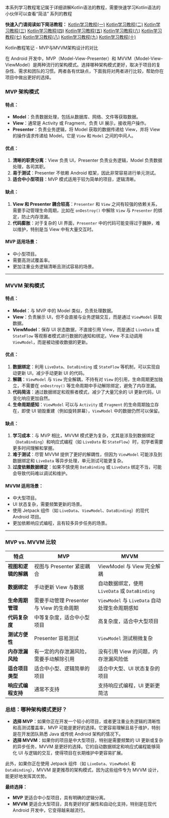    本系列学习教程笔记属于详细讲解Kotlin语法的教程，需要快速学习Kotlin语法的小伙伴可以查看“简洁” 系列的教程

**快速入门请阅读如下简洁教程：**
[Kotlin学习教程(一)](https://developer.aliyun.com/article/1618222?source=5176.11533457&userCode=ywqc0ubl)
[Kotlin学习教程(二)](https://developer.aliyun.com/article/1618225?source=5176.11533457&userCode=ywqc0ubl)
[Kotlin学习教程(三)](https://developer.aliyun.com/article/1618227?source=5176.11533457&userCode=ywqc0ubl)
[Kotlin学习教程(四)](https://developer.aliyun.com/article/1618229?source=5176.11533457&userCode=ywqc0ubl)
[Kotlin学习教程(五)](https://developer.aliyun.com/article/1618573?source=5176.11533457&userCode=ywqc0ubl)
[Kotlin学习教程(六)](https://developer.aliyun.com/article/1618575?source=5176.11533457&userCode=ywqc0ubl)
[Kotlin学习教程(七)](https://developer.aliyun.com/article/1618580?source=5176.11533457&userCode=ywqc0ubl)
[Kotlin学习教程(八)](https://developer.aliyun.com/article/1618834?source=5176.11533457&userCode=ywqc0ubl)
[Kotlin学习教程(九)](https://developer.aliyun.com/article/1618841?source=5176.11533457&userCode=ywqc0ubl)
[Kotlin学习教程(十)](https://developer.aliyun.com/article/1618844?source=5176.11533457&userCode=ywqc0ubl)

Kotlin教程笔记 - MVP与MVVM架构设计的对比



在 Android 开发中，MVP（Model-View-Presenter）和 MVVM（Model-View-ViewModel）是两种流行的架构模式。选择哪种架构模式更好，取决于项目的复杂性、需求和团队的习惯。两者各有优缺点，下面我将对两者进行比较，帮助你在项目中做出更好的选择。

### **MVP 架构模式**

#### **特点**：

- **Model**：负责数据处理，包括从数据库、网络、文件等获取数据。
- **View**：通常是 Activity 或 Fragment，负责 UI 展示，接收用户操作。
- **Presenter**：负责业务逻辑，将 Model 获取的数据传递给 View，并将 View 的操作请求传递给 Model。它是 `View` 和 `Model` 之间的中间人。

#### **优点**：

1. **清晰的职责分离**：View 负责 UI，Presenter 负责业务逻辑，Model 负责数据处理，各司其职。
2. **易于测试**：Presenter 不依赖 Android 框架，因此非常容易进行单元测试。
3. **适合中小型项目**：MVP 模式适用于较为简单的项目，逻辑清晰。

#### **缺点**：

1. **View 和 Presenter 耦合较高**：`Presenter` 和 `View` 之间有较强的依赖关系，需要手动管理生命周期，比如在 `onDestroy()` 中解除 `View` 与 `Presenter` 的绑定，防止内存泄漏。
2. **代码膨胀**：对于复杂的 UI 界面，`Presenter` 中的代码可能变得过于臃肿，难以维护，特别是当 View 中有大量交互时。

#### **MVP 适用场景**：

- 中小型项目。
- 需要高测试覆盖率。
- 更加注重业务逻辑清晰且测试容易的场景。

------

### **MVVM 架构模式**

#### **特点**：

- **Model**：与 MVP 中的 Model 类似，负责处理数据。
- **View**：负责展示 UI，但不会直接与业务逻辑交互，而是通过 `ViewModel` 获取数据。
- **ViewModel**：保存 UI 状态数据，不直接引用 View，而是通过 `LiveData` 或 `StateFlow` 等观察者模式进行数据的通知和绑定。View 不主动调用 `ViewModel`，而是被动接收数据的更新。

#### **优点**：

1. **数据绑定**：利用 `LiveData`、`DataBinding` 或 `StateFlow` 等机制，可以实现自动更新 UI，减少手动更新 UI 的代码。
2. **解耦**：`ViewModel` 与 `View` 完全解耦，不持有对 `View` 的引用，生命周期更加独立，不需要在 `onDestroy()` 等生命周期中手动解除绑定，避免了内存泄漏。
3. **代码简洁**：通过数据绑定和观察者模式，减少了大量冗余的 UI 更新代码，UI 变化响应更加自然。
4. **生命周期感知**：`ViewModel` 可以与 `Activity` 或 `Fragment` 的生命周期独立存在，即使 UI 销毁重建（例如旋转屏幕），`ViewModel` 中的数据仍然可以保留。

#### **缺点**：

1. **学习成本**：与 MVP 相比，MVVM 模式更为复杂，尤其是涉及到数据绑定（`DataBinding`）和响应式编程（如 `LiveData` 和 `StateFlow`）时，初学者需要更多时间理解和掌握。
2. **难于测试**：尽管 MVVM 提供了更好的解耦性，但因为 `ViewModel` 可能涉及到数据绑定和 `LiveData` 等异步处理，单元测试可能更复杂。
3. **过度依赖数据绑定**：如果不慎使用 `DataBinding` 或 `LiveData` 绑定不当，可能会导致代码难以调试和维护。

#### **MVVM 适用场景**：

- 中大型项目。
- UI 状态复杂，需要频繁更新的场景。
- 使用 Jetpack 组件（如 `LiveData`、`ViewModel`、`DataBinding`）的现代 Android 项目。
- 更加依赖响应式编程，且有较多异步任务的场景。

------

### **MVP vs. MVVM 比较**

| 特点                 | MVP                                       | MVVM                                           |
| -------------------- | ----------------------------------------- | ---------------------------------------------- |
| **视图和逻辑的解耦** | 视图与 Presenter 紧密耦合                 | ViewModel 与 View 完全解耦                     |
| **数据绑定**         | 手动更新 View 与数据                      | 自动数据绑定，使用 `LiveData` 或 `DataBinding` |
| **生命周期管理**     | 需要手动管理 Presenter 与 View 的生命周期 | `ViewModel` 与 `LiveData` 自动处理生命周期感知 |
| **代码复杂度**       | 中等复杂度，适合中小型项目                | 高复杂度，适合中大型项目                       |
| **测试方便性**       | Presenter 容易测试                        | `ViewModel` 测试稍微复杂                       |
| **内存泄漏风险**     | 有一定的内存泄漏风险，需要手动解除引用    | 没有引用 View 的问题，内存泄漏风险低           |
| **适合项目类型**     | 适合中小型、逻辑简单的项目                | 适合中大型、UI 状态复杂的项目                  |
| **响应式编程支持**   | 通常不支持                                | 支持响应式编程，UI 更新更简洁                  |

### **总结：哪种架构模式更好？**

- **选择 MVP**：如果你正在开发一个较小的项目，或者更注重业务逻辑的清晰性和高测试覆盖率，MVP 可能是更好的选择。它更容易理解且易于维护，特别是在开发团队熟悉 Java 或传统 Android 架构的情况下。
- **选择 MVVM**：如果你的项目是中大型项目，特别是需要频繁的 UI 更新或复杂的异步任务，MVVM 是更好的选择。它的自动数据绑定和响应式编程能够简化 UI 与逻辑的交互，使得项目在长期维护中更容易扩展。

此外，如果你正在使用 Jetpack 组件（如 `LiveData`、`ViewModel` 和 `DataBinding`），MVVM 是更推荐的架构模式，因为这些组件专为 MVVM 设计，能更好地发挥其优势。

**最终选择：**

- **MVP** 更适合中小型项目，具有明确的逻辑分离。
- **MVVM** 更适合大型项目，具有更好的扩展性和自动化支持，特别是在现代 Android 开发中，它变得越来越流行。